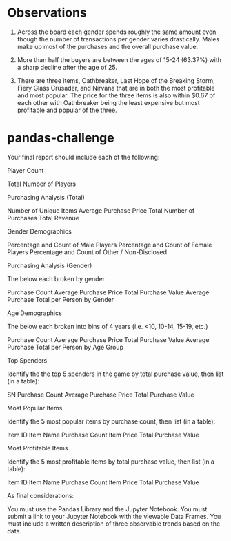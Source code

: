 # Observations

1.	Across the board each gender spends roughly the same amount even though the number of transactions per gender varies drastically. Males make up most of the purchases and the overall purchase value.

2.	More than half the buyers are between the ages of 15-24 (63.37%) with a sharp decline after the age of 25.

3.	There are three items, Oathbreaker, Last Hope of the Breaking Storm, Fiery Glass Crusader, and Nirvana that are in both the most profitable and most popular. The price for the three items is also within $0.67 of each other with Oathbreaker being the least expensive but most profitable and popular of the three.

# pandas-challenge

Your final report should include each of the following:

Player Count

Total Number of Players


Purchasing Analysis (Total)

Number of Unique Items
Average Purchase Price
Total Number of Purchases
Total Revenue


Gender Demographics

Percentage and Count of Male Players
Percentage and Count of Female Players
Percentage and Count of Other / Non-Disclosed


Purchasing Analysis (Gender)

The below each broken by gender

Purchase Count
Average Purchase Price
Total Purchase Value
Average Purchase Total per Person by Gender


Age Demographics

The below each broken into bins of 4 years (i.e. <10, 10-14, 15-19, etc.)

Purchase Count
Average Purchase Price
Total Purchase Value
Average Purchase Total per Person by Age Group


Top Spenders

Identify the the top 5 spenders in the game by total purchase value, then list (in a table):

SN
Purchase Count
Average Purchase Price
Total Purchase Value




Most Popular Items

Identify the 5 most popular items by purchase count, then list (in a table):

Item ID
Item Name
Purchase Count
Item Price
Total Purchase Value




Most Profitable Items

Identify the 5 most profitable items by total purchase value, then list (in a table):

Item ID
Item Name
Purchase Count
Item Price
Total Purchase Value



As final considerations:

You must use the Pandas Library and the Jupyter Notebook.
You must submit a link to your Jupyter Notebook with the viewable Data Frames.
You must include a written description of three observable trends based on the data.
